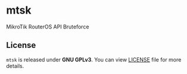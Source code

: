 # mtsk
MikroTik RouterOS API Bruteforce

## License
`mtsk` is released under **GNU GPLv3**. You can view [LICENSE](LICENSE) file for more details.
